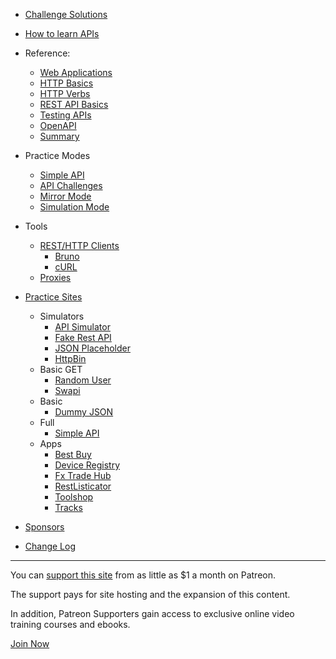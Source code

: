 - [Challenge Solutions](/apichallenges/solutions)
- [How to learn APIs](/learning)
- Reference:
    - [Web Applications](/tutorials/web-basics)
    - [HTTP Basics](/tutorials/http-basics)
    - [HTTP Verbs](/tutorials/http-verbs)
    - [REST API Basics](/tutorials/rest-api-basics)
    - [Testing APIs](/tutorials/testing-apis)
    - [OpenAPI](/tutorials/openapi-swagger)
    - [Summary](/tutorials/summary)
- Practice Modes
    - [Simple API](/practice-modes/simpleapi)
    - [API Challenges](/apichallenges)
    - [Mirror Mode](/practice-modes/mirror)
    - [Simulation Mode](/practice-modes/simulation)
- Tools
    - [REST/HTTP Clients](/tools/clients)
      - [Bruno](/tools/clients/bruno) 
      - [cURL](/tools/clients/curl)
    - [Proxies](/tools/proxies)
- [Practice Sites](/practice-sites)
  - Simulators
    - [API Simulator](/practice-modes/simulation)
    - [Fake Rest API](/practice-sites/fakerestapi)
    - [JSON Placeholder](/practice-sites/jsonplaceholder)
    - [HttpBin](/practice-sites/httpbin)
  - Basic GET
    - [Random User](/practice-sites/randomuser)
    - [Swapi](/practice-sites/swapi)
  - Basic
    - [Dummy JSON](/practice-sites/dummyjson)
  - Full
    - [Simple API](/practice-sites/simpleapi)
  - Apps
    - [Best Buy](/practice-sites/apps/bestbuy)
    - [Device Registry](/practice-sites/apps/deviceregistry)
    - [Fx Trade Hub](/practice-sites/apps/fxtradehub)
    - [RestListicator](/practice-sites/apps/restlisticator)
    - [Toolshop](/practice-sites/apps/toolshop)
    - [Tracks](/practice-sites/apps/tracks) 

- [Sponsors](/sponsors)
- [Change Log](/changes)

---

You can [support this site](https://www.patreon.com/eviltester) from as little as $1 a month on Patreon.

The support pays for site hosting and the expansion of this content.

In addition, Patreon Supporters gain access to exclusive online video training courses and ebooks.

[Join Now](https://www.patreon.com/eviltester)